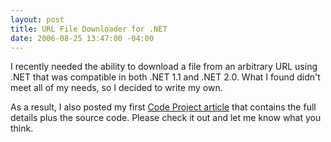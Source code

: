 ```yaml
---
layout: post
title: URL File Downloader for .NET
date: 2006-08-25 13:47:00 -04:00
---
```


I recently needed the ability to download a file from an arbitrary URL using .NET that was compatible in both .NET 1.1 and .NET 2.0. What I found didn't meet all of my needs, so I decided to write my own.

As a result, I also posted my first [Code Project article](http://www.codeproject.com/useritems/filedownloader.asp) that contains the full details plus the source code. Please check it out and let me know what you think.
